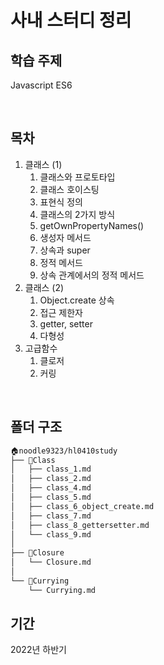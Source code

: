 # 사내 스터디 정리

## 학습 주제
Javascript ES6

<br>

## 목차
1. 클래스 (1)
   1. 클래스와 프로토타입
   2. 클래스 호이스팅
   3. 표현식 정의
   4. 클래스의 2가지 방식
   5. getOwnPropertyNames()
   6. 생성자 메서드
   7. 상속과 super
   8. 정적 메서드
   9. 상속 관계에서의 정적 메서드
2. 클래스 (2)
   1. Object.create 상속
   2. 접근 제한자
   3. getter, setter
   4. 다형성
3. 고급함수
   1. 클로저
   2. 커링

<br>

## 폴더 구조 
```bash
🏠noodle9323/hl0410study  
├── 📁Class
│   ├── class_1.md
│   ├── class_2.md
│   ├── class_4.md
│   ├── class_5.md
│   ├── class_6_object_create.md
│   ├── class_7.md
│   ├── class_8_gettersetter.md
│   └── class_9.md
│
├── 📁Closure 
│   └── Closure.md
│
└── 📁Currying    
    └── Currying.md

``` 

## 기간
2022년 하반기  

